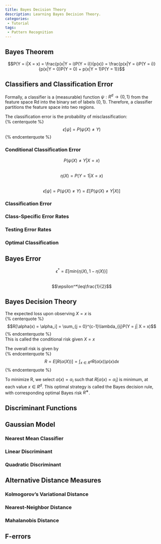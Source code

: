 ```yaml
---
title: Bayes Decision Theory
description: Learning Bayes Decision Theory.
categories:
 - Tutorial
tags:
 - Pattern Recognition
---
```



## Bayes Theorem
$$P(Y = i|X = x) = \frac{p(x|Y = i)P(Y = i)}{p(x)} = \frac{p(x|Y = i)P(Y = i)}{p(x|Y = 0)P(Y = 0) + p(x|Y = 1)P(Y = 1)}$$

## Classifiers and Classification Error
Formally, a classifier is a (measurable) function $\psi:R^d\to\lbrace0, 1\rbrace$ from the feature space Rd into the binary set of labels $\lbrace0, 1\rbrace$. Therefore, a classifier partitions the feature space into two regions.

The classification error is the probability of misclassification:<br/>
{% centerquote %}$$\epsilon[\psi] = P(\psi(X) \neq Y)$${% endcenterquote %}

### Conditional Classification Error
$$P(\psi(X) \neq Y|X = x)$$<br/>
$$\eta(X) = P(Y = 1|X = x)$$<br/>
$$\epsilon[\psi] = P(\psi(X) \neq Y) = E[P(\psi(X) \neq Y|X)]$$
### Classification Error
### Class-Specific Error Rates
### Testing Error Rates
### Optimal Classification

## Bayes Error
$$\epsilon^* = E[min\lbrace\eta(X), 1 - \eta(X)\rbrace]$$<br/>
$$\epsilon^*\leq\frac{1}{2}$$

## Bayes Decision Theory
The expected loss upon observing $X = x$ is<br/>
{% centerquote %}$$R[\alpha(x) = \alpha_i] = \sum_{j = 0}^{c-1}\lambda_{ij}P(Y = j| X = x)$${% endcenterquote %}<br/>
This is called the conditional risk given $X = x$

The overall risk is given by<br/>
{% endcenterquote %}$$R = E[R(\alpha(X))] = \int_{x\in R^d} {R(\alpha(x))p(x)}dx$${% endcenterquote %}

To minimize R, we select $\alpha(x) = \alpha_i$ such that $R[\alpha(x) = \alpha_i]$ is minimum, at each value $x\in R^d$. This optimal strategy is called the Bayes decision rule, with corresponding optimal Bayes risk $R^∗$.

## Discriminant Functions

## Gaussian Model
### Nearest Mean Classifier
### Linear Discriminant
### Quadratic Discriminant

## Alternative Distance Measures
### Kolmogorov’s Variational Distance
### Nearest-Neighbor Distance
### Mahalanobis Distance

## F-errors
